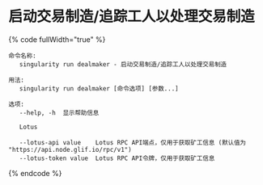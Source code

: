 # 启动交易制造/追踪工人以处理交易制造

{% code fullWidth="true" %}
```
命令名称:
   singularity run dealmaker - 启动交易制造/追踪工人以处理交易制造

用法:
   singularity run dealmaker [命令选项] [参数...]

选项:
   --help, -h  显示帮助信息

   Lotus

   --lotus-api value    Lotus RPC API端点，仅用于获取矿工信息 (默认值为 "https://api.node.glif.io/rpc/v1")
   --lotus-token value  Lotus RPC API令牌，仅用于获取矿工信息

```
{% endcode %}